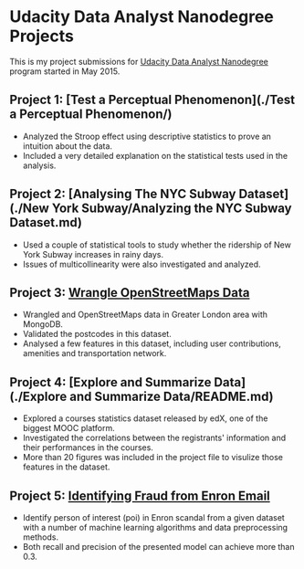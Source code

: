 # Udacity Data Analyst Nanodegree Projects

This is my project submissions for [Udacity Data Analyst Nanodegree](https://www.udacity.com/course/data-analyst-nanodegree--nd002) program started in May 2015.

## Project 1: [Test a Perceptual Phenomenon](./Test a Perceptual Phenomenon/)

- Analyzed the Stroop effect using descriptive statistics to prove an intuition about the data.
- Included a very detailed explanation on the statistical tests used in the analysis.

## Project 2: [Analysing The NYC Subway Dataset](./New York Subway/Analyzing the NYC Subway Dataset.md)

- Used a couple of statistical tools to study whether the ridership of New York Subway increases in rainy days.
- Issues of multicollinearity were also investigated and analyzed.


## Project 3: [Wrangle OpenStreetMaps Data](./OpenStreetMap/Readme.md)

- Wrangled and OpenStreetMaps data in Greater London area with MongoDB.
- Validated the postcodes in this dataset.
- Analysed a few features in this dataset, including user contributions, amenities and transportation network.


## Project 4: [Explore and Summarize Data](./Explore and Summarize Data/README.md)

- Explored a courses statistics dataset released by edX, one of the biggest MOOC platform.
- Investigated the correlations between the registrants' information and their performances in the courses.
- More than 20 figures was included in the project file to visulize those features in the dataset.

## Project 5: [Identifying Fraud from Enron Email](https://github.com/kanhua/Enron-Email-Fraud)

- Identify person of interest (poi) in Enron scandal from a given dataset with a number of machine learning algorithms and data preprocessing methods.
- Both recall and precision of the presented model can achieve more than 0.3.

